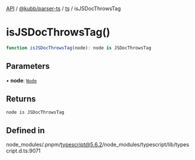 [API](../../../../../packages.md) / [@kubb/parser-ts](../../../index.md) / [ts](../index.md) / isJSDocThrowsTag

# isJSDocThrowsTag()

```ts
function isJSDocThrowsTag(node): node is JSDocThrowsTag
```

## Parameters

• **node**: [`Node`](../interfaces/Node.md)

## Returns

`node is JSDocThrowsTag`

## Defined in

node\_modules/.pnpm/typescript@5.6.2/node\_modules/typescript/lib/typescript.d.ts:9071
